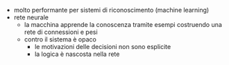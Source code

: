 - molto performante per sistemi di riconoscimento (machine learning)
- rete neurale
	- la macchina apprende la conoscenza tramite esempi costruendo una rete di connessioni e pesi
	- contro il sistema è opaco
		- le motivazioni delle decisioni non sono esplicite
		- la logica è nascosta nella rete

